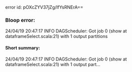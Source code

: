 error id: pOXcZYV37jZg/lfYsRNErA==
### Bloop error:

24/04/19 20:47:17 INFO DAGScheduler: Got job 0 (show at dataframeSelect.scala:21) with 1 output partitions
#### Short summary: 

24/04/19 20:47:17 INFO DAGScheduler: Got job 0 (show at dataframeSelect.scala:21) with 1 output part...